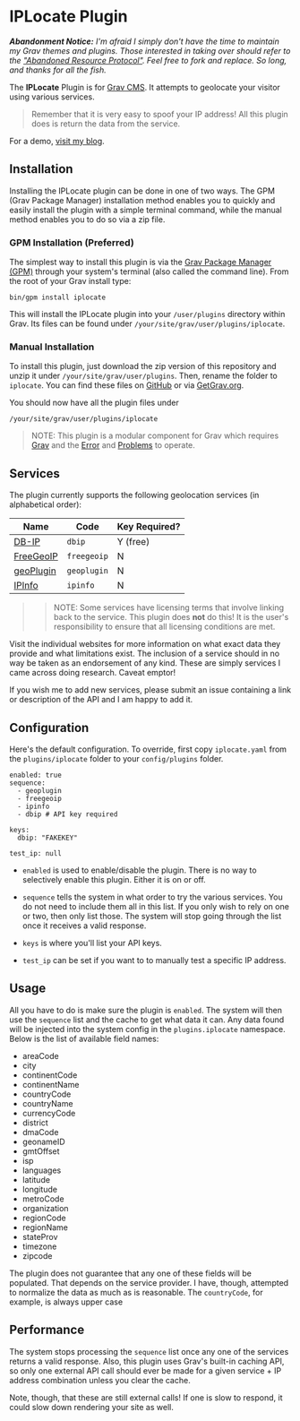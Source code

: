 # IPLocate Plugin

***Abandonment Notice:** I'm afraid I simply don't have the time to maintain my Grav themes and plugins. Those interested in taking over should refer to the ["Abandoned Resource Protocol"](https://learn.getgrav.org/17/advanced/grav-development#abandoned-resource-protoc). Feel free to fork and replace. So long, and thanks for all the fish.*

The **IPLocate** Plugin is for [Grav CMS](http://github.com/getgrav/grav). It attempts to geolocate your visitor using various services. 

> Remember that it is very easy to spoof your IP address! All this plugin does is return the data from the service.

For a demo, [visit my blog](https://perlkonig.com/demos/iplocate).

## Installation

Installing the IPLocate plugin can be done in one of two ways. The GPM (Grav Package Manager) installation method enables you to quickly and easily install the plugin with a simple terminal command, while the manual method enables you to do so via a zip file.

### GPM Installation (Preferred)

The simplest way to install this plugin is via the [Grav Package Manager (GPM)](http://learn.getgrav.org/advanced/grav-gpm) through your system's terminal (also called the command line).  From the root of your Grav install type:

    bin/gpm install iplocate

This will install the IPLocate plugin into your `/user/plugins` directory within Grav. Its files can be found under `/your/site/grav/user/plugins/iplocate`.

### Manual Installation

To install this plugin, just download the zip version of this repository and unzip it under `/your/site/grav/user/plugins`. Then, rename the folder to `iplocate`. You can find these files on [GitHub](https://github.com/Perlkonig/grav-plugin-iplocate) or via [GetGrav.org](http://getgrav.org/downloads/plugins#extras).

You should now have all the plugin files under

    /your/site/grav/user/plugins/iplocate
	
> NOTE: This plugin is a modular component for Grav which requires [Grav](http://github.com/getgrav/grav) and the [Error](https://github.com/getgrav/grav-plugin-error) and [Problems](https://github.com/getgrav/grav-plugin-problems) to operate.

## Services

The plugin currently supports the following geolocation services (in alphabetical order):

| Name | Code | Key Required? | 
| --- | --- | --- |
| [DB-IP](https://www.db-ip.com) | `dbip` | Y (free) |
| [FreeGeoIP](https://freegeoip.net) | `freegeoip` | N |
| [geoPlugin](http://www.geoplugin.com/) | `geoplugin` | N |
| [IPInfo](http://ipinfo.io) | `ipinfo` | N |

>> NOTE: Some services have licensing terms that involve linking back to the service. This plugin does **not** do this! It is the user's responsibility to ensure that all licensing conditions are met.

Visit the individual websites for more information on what exact data they provide and what limitations exist. The inclusion of a service should in no way be taken as an endorsement of any kind. These are simply services I came across doing research. Caveat emptor!

If you wish me to add new services, please submit an issue containing a link or description of the API and I am happy to add it.

## Configuration

Here's the default configuration. To override, first copy `iplocate.yaml` from the `plugins/iplocate` folder to your `config/plugins` folder.

```
enabled: true
sequence:
  - geoplugin
  - freegeoip
  - ipinfo
  - dbip # API key required

keys:
  dbip: "FAKEKEY"

test_ip: null
```

  - `enabled` is used to enable/disable the plugin. There is no way to selectively enable this plugin. Either it is on or off.

  - `sequence` tells the system in what order to try the various services. You do not need to include them all in this list. If you only wish to rely on one or two, then only list those. The system will stop going through the list once it receives a valid response.

  - `keys` is where you'll list your API keys.

  - `test_ip` can be set if you want to to manually test a specific IP address.

## Usage

All you have to do is make sure the plugin is `enabled`. The system will then use the `sequence` list and the cache to get what data it can. Any data found will be injected into the system config in the `plugins.iplocate` namespace. Below is the list of available field names:

- areaCode
- city
- continentCode
- continentName
- countryCode
- countryName
- currencyCode
- district
- dmaCode
- geonameID
- gmtOffset
- isp
- languages
- latitude
- longitude
- metroCode
- organization
- regionCode
- regionName
- stateProv
- timezone
- zipcode

The plugin does not guarantee that any one of these fields will be populated. That depends on the service provider. I have, though, attempted to normalize the data as much as is reasonable. The `countryCode`, for example, is always upper case

## Performance

The system stops processing the `sequence` list once any one of the services returns a valid response. Also, this plugin uses Grav's built-in caching API, so only one external API call should ever be made for a given service + IP address combination unless you clear the cache. 

Note, though, that these are still external calls! If one is slow to respond, it could slow down rendering your site as well.
